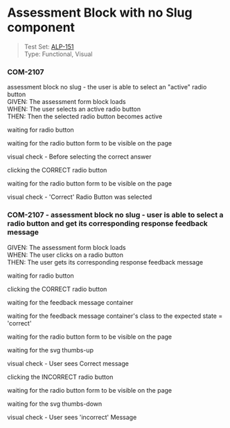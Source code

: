 # Assessment Block with no Slug component 
> Test Set: [ALP-151](https://everfi.atlassian.net/browse/ALP-151)     
Type: Functional, Visual

<!-- include: cypress/integration/assessment_block_with_no_slug.js -->

### COM-2107

assessment block no slug - the user is able to select an "active" radio button\
GIVEN: The assessment form block loads\
WHEN: The user selects an active radio button\
THEN: Then the selected radio button becomes active

waiting for radio button

waiting for the radio button form to be visible on the page

visual check -  Before selecting the correct answer

clicking the CORRECT radio button

waiting for the radio button form to be visible on the page

visual check -  'Correct' Radio Button was selected

### COM-2107 - assessment block no slug - user is able to select a radio button and get its corresponding response feedback message

GIVEN: The assessment form block loads\
WHEN: The user clicks on a radio button\
THEN: The user gets its corresponding response feedback message

waiting for radio button

clicking the CORRECT radio button

waiting for the feedback message container

waiting for the feedback message container's class to the expected state = 'correct'

waiting for the radio button form to be visible on the page

waiting for the svg thumbs-up

visual check -  User sees Correct message

clicking the INCORRECT radio button

waiting for the radio button form to be visible on the page

waiting for the svg thumbs-down

visual check -  User sees 'incorrect' Message

<!-- /include: cypress/integration/assessment_block_with_no_slug.js -->